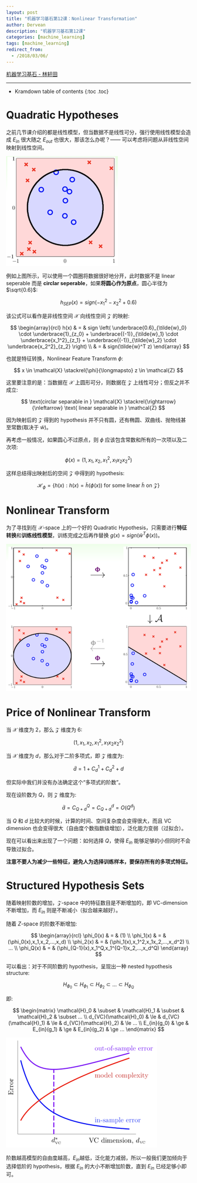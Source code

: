 ```yaml
---
layout: post
title: "机器学习基石第12课：Nonlinear Transformation"
author: Dervean
description: "机器学习基石第12课"
categories: [machine_learning]
tags: [machine_learning]
redirect_from:
  - /2018/03/06/
---
```


[机器学习基石 - 林轩田](https://www.csie.ntu.edu.tw/~htlin/course/mlfound17fall/)

---

* Kramdown table of contents
{:toc .toc}

# Quadratic Hypotheses

之前几节课介绍的都是线性模型，但当数据不是线性可分，强行使用线性模型会造成 $E_{in}$ 很大随之 $E_{out}$ 也很大，那该怎么办呢？—— 可以考虑将问题从非线性空间映射到线性空间。

![nonlinear-transformation-1](/images/machine-learning-foundations/nonlinear-transformation-1.png "Quadratic Hypotheses")

例如上图所示，可以使用一个圆圈将数据很好地分开，此时数据不是 linear seperable 而是 **circlar seperable**，如果**将圆心作为原点**，圆心半径为 $\sqrt{0.6}$:

$$
h_{SEP}(x) = sign(-x_1^2 - x_2^2 + 0.6)
$$

该公式可以看作是非线性空间 $\mathcal{X}$ 向线性空间 $\mathcal{Z}$ 的映射:

$$
\begin{array}{rcl}
h(x) & = & sign \left( \underbrace{0.6}_{\tilde{w}_0} \cdot \underbrace{1}_{z_0} + \underbrace{(-1)}_{\tilde{w}_1} \cdot \underbrace{x_1^2}_{z_1} + \underbrace{(-1)}_{\tilde{w}_2} \cdot \underbrace{x_2^2}_{z_2} \right) \\
     & = & sign(\tilde{w}^T z)
\end{array}
$$

也就是特征转换，Nonlinear Feature Transform $\phi$: 

$$
x \in \mathcal{X} \stackrel{\phi}{\longmapsto} z \in \mathcal{Z}
$$

这里要注意的是：当数据在 $\mathcal{X}$ 上圆形可分，则数据在 $\mathcal{Z}$ 上线性可分；但反之并不成立:

$$
\text{circlar separable in } \mathcal{X} \stackrel{\rightarrow}{\nleftarrow} \text{ linear separable in } \mathcal{Z}
$$

因为映射后的 $\mathcal{Z}$ 得到的 hypothesis 并不只有圆，还有椭圆、双曲线、抛物线甚至常数(取决于 $\tilde{w}$)。

再考虑一般情况，如果圆心不过原点，则 $\phi$ 应该包含常数和所有的一次项以及二次项:

$$
\phi(x) = (1,x_1,x_2,x_1^2,x_1x_2x_2^2)
$$

这样总结得出映射后的空间 $\mathcal{Z}$ 中得到的 hypothesis:

$$
\mathcal{H}_{\phi} = \{h(x) : h(x) = \tilde{h}(\phi(x)) \text{ for some linear } \tilde{h} \text{ on } \mathcal{Z}\}
$$

# Nonlinear Transform

为了寻找到在 $\mathcal{X}\text{-space}$ 上的一个好的 Quadratic Hypothesis，只需要进行**特征转换**和**训练线性模型**，训练完成之后再作替换 $g(x) = sign(\tilde{w}^T\phi(x))$。

![nonlinear-transformation-2](/images/machine-learning-foundations/nonlinear-transformation-2.png "Nonlinear Transform")

# Price of Nonlinear Transform

当 $\mathcal{X}$ 维度为 2，那么 $\mathcal{Z}$ 维度为 6:

$$
(1,x_1,x_2,x_1^2,x_1x_2x_2^2)
$$

当 $\mathcal{X}$ 维度为 $d$，那么对于二阶多项式，即 $\mathcal{Z}$ 维度为:

$$
\tilde{d} = 1 + C_d^1 + C_d^2 + d
$$

但实际中我们并没有办法确定这个“多项式的阶数”。

现在设阶数为 $Q$，则 $\mathcal{Z}$ 维度为:

$$
\tilde{d} = C_{Q+d}^{Q} = C_{Q+d}^{d} = O(Q^d)
$$

当 $Q$ 和 $d$ 比较大的时候，计算的时间、空间复杂度会变得很大，而且 VC dimension 也会变得很大（自由度个数指数级增加），泛化能力变弱（过拟合）。

现在可以看出来出现了一个问题：如何选择 $Q$，使得 $E_{in}$ 能够足够的小但同时不会导致过拟合。

**注意不要人为减少一些特征，避免人为选择训练样本，要保存所有的多项式特征。**

# Structured Hypothesis Sets

随着映射阶数的增加，$\mathcal{Z}\text{-space}$ 中的特征数目是不断增加的，即 VC-dimension 不断增加，而 $E_{in}$ 则是不断减小（拟合越来越好）。

随着 $Z\text{-space}$ 的阶数不断增加:

$$
\begin{array}{rcl}
\phi_0(x) & = & (1) \\
\phi_1(x) & = & (\phi_0(x),x_1,x_2,...,x_d) \\
\phi_2(x) & = & (\phi_1(x),x_1^2,x_1x_2,...,x_d^2) \\
... \\
\phi_Q(x) & = & (\phi_{Q-1}(x),x_1^Q,x_1^{Q-1}x_2,...,x_d^Q)
\end{array}
$$

可以看出：对于不同阶数的 hypothesis，呈现出一种 nested hypothesis structure:

$$
H_{\phi_0} \subset H_{\phi_1} \subset H_{\phi_2} \subset ... \subset H_{\phi_Q}  
$$

即:

$$
\begin{matrix}
\mathcal{H}_0	&	\subset	&	\mathcal{H}_1	&	\subset	&	\mathcal{H}_2	&	\subset ... \\
d_{VC}(\mathcal{H}_0)	&	\le	&	d_{VC}(\mathcal{H}_1)	&	\le	&	d_{VC}(\mathcal{H}_2)	&	\le ... \\
E_{in}(g_0)	&	\ge	&	E_{in}(g_1)	&	\ge	&	E_{in}(g_2)	&	\ge ...
\end{matrix}
$$

![vc-dimension-interpreting-1](/images/machine-learning-foundations/vc-dimension-interpreting-1.png "阶数不能太高，会导致 model complexity 和 outer sample error 增加")

阶数越高模型的自由度越高，$E_{in}$越低，泛化能力减弱，所以一般我们更加倾向于选择低阶的 hypothesis，根据 $E_{in}$ 的大小不断增加阶数，直到 $E_{in}$ 已经足够小即可。













